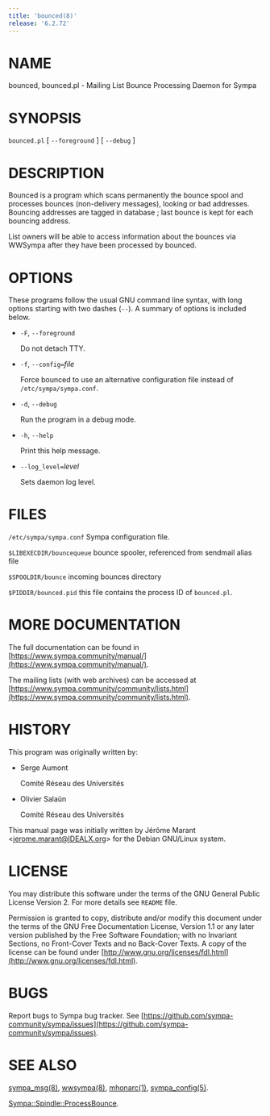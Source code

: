 ```yaml
---
title: 'bounced(8)'
release: '6.2.72'
---
```


# NAME

bounced, bounced.pl - Mailing List Bounce Processing Daemon for Sympa

# SYNOPSIS

`bounced.pl` \[ `--foreground` \] \[ `--debug` \]

# DESCRIPTION

Bounced is a program which scans permanently the bounce spool and
processes bounces (non-delivery messages), looking or bad addresses.
Bouncing addresses are tagged in database ; last bounce is kept for
each bouncing address.

List owners will be able to access information about the bounces
via WWSympa after they have been processed by bounced.

# OPTIONS

These programs follow the usual GNU command line syntax,
with long options starting with two dashes (`--`).  A summary of
options is included below.

- `-F`, `--foreground`

    Do not detach TTY.

- `-f`, `--config=`_file_

    Force bounced to use an alternative configuration file instead
    of `/etc/sympa/sympa.conf`.

- `-d`, `--debug`

    Run the program in a debug mode.

- `-h`, `--help`

    Print this help message.

- `--log_level=`_level_

    Sets daemon log level.

# FILES

`/etc/sympa/sympa.conf` Sympa configuration file.

`$LIBEXECDIR/bouncequeue` bounce spooler, referenced from sendmail alias file

`$SPOOLDIR/bounce` incoming bounces directory

`$PIDDIR/bounced.pid` this file contains the process ID
of `bounced.pl`.

# MORE DOCUMENTATION

The full documentation can be
found in [https://www.sympa.community/manual/](https://www.sympa.community/manual/).

The mailing lists (with web archives) can be accessed at
[https://www.sympa.community/community/lists.html](https://www.sympa.community/community/lists.html).

# HISTORY

This program was originally written by:

- Serge Aumont

    Comité Réseau des Universités

- Olivier Salaün

    Comité Réseau des Universités

This manual page was initially written by
Jérôme Marant &lt;jerome.marant@IDEALX.org>
for the Debian GNU/Linux system.

# LICENSE

You may distribute this software under the terms of the GNU General
Public License Version 2.  For more details see `README` file.

Permission is granted to copy, distribute and/or modify this document
under the terms of the GNU Free Documentation License, Version 1.1 or
any later version published by the Free Software Foundation; with no
Invariant Sections, no Front-Cover Texts and no Back-Cover Texts.  A
copy of the license can be found under
[http://www.gnu.org/licenses/fdl.html](http://www.gnu.org/licenses/fdl.html).

# BUGS

Report bugs to Sympa bug tracker.
See [https://github.com/sympa-community/sympa/issues](https://github.com/sympa-community/sympa/issues).

# SEE ALSO

[sympa\_msg(8)](./sympa_msg.8.md), [wwsympa(8)](./wwsympa.8.md), [mhonarc(1)](./mhonarc.1.md), [sympa\_config(5)](./sympa_config.5.md).

[Sympa::Spindle::ProcessBounce](./Sympa-Spindle-ProcessBounce.3.md).

